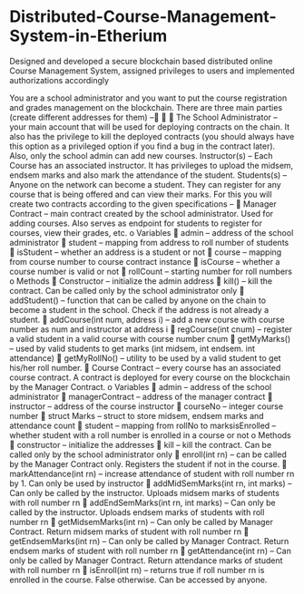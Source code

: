# Distributed-Course-Management-System-in-Etherium
Designed and developed a secure blockchain based distributed online  Course Management System, assigned privileges to users and implemented authorizations accordingly

You are a school administrator and you want to put the course registration and grades
management on the blockchain.
There are three main parties (create different addresses for them) –


The School Administrator – your main account that will be used for deploying
contracts on the chain. It also has the privilege to kill the deployed contracts (you
should always have this option as a privileged option if you find a bug in the
contract later). Also, only the school admin can add new courses.
Instructor(s) – Each Course has an associated instructor. It has privileges to
upload the midsem, endsem marks and also mark the attendance of the student.
Students(s) – Anyone on the network can become a student. They can register
for any course that is being offered and can view their marks.
For this you will create two contracts according to the given specifications –
 Manager Contract – main contract created by the school administrator. Used for
adding courses. Also serves as endpoint for students to register for courses, view
their grades, etc.
o Variables
 admin – address of the school administrator
 student – mapping from address to roll number of students
 isStudent – whether an address is a student or not
 course – mapping from course number to course contract
instance
 isCourse – whether a course number is valid or not
 rollCount – starting number for roll numbers
o Methods
 Constructor – initialize the admin address
 kill() – kill the contract. Can be called only by the school
administrator only
 addStudent() – function that can be called by anyone on the
chain to become a student in the school. Check if the address is not
already a student.
 addCourse(int num, address i) – add a new course with
course number as num and instructor at address i
 regCourse(int cnum) – register a valid student in a valid course
with course number cnum
 getMyMarks() – used by valid students to get marks (int
midsem, int endsem. int attendance)
 getMyRollNo() – utility to be used by a valid student to get
his/her roll number.
 Course Contract – every course has an associated course contract. A contract is
deployed for every course on the blockchain by the Manager Contract.
o Variables
 admin – address of the school administrator
 managerContract – address of the manager contract
 instructor – address of the course instructor
 courseNo – integer course number
 struct Marks – struct to store midsem, endsem marks and
attendance count
 student – mapping from rollNo to marksisEnrolled – whether student with a roll number is enrolled in a
course or not
o Methods
 constructor – initialize the addresses
 kill – kill the contract. Can be called only by the school
administrator only
 enroll(int rn) – can be called by the Manager Contract only.
Registers the student if not in the course.
 markAttendance(int rn) – increase attendance of student with
roll number rn by 1. Can only be used by instructor
 addMidSemMarks(int rn, int marks) – Can only be called by
the instructor. Uploads midsem marks of students with roll
number rn
 addEndSemMarks(int rn, int marks) – Can only be called by
the instructor. Uploads endsem marks of students with roll
number rn
 getMidsemMarks(int rn) – Can only be called by Manager
Contract. Return midsem marks of student with roll number rn
 getEndsemMarks(int rn) – Can only be called by Manager
Contract. Return endsem marks of student with roll number rn
 getAttendance(int rn) – Can only be called by Manager
Contract. Return attendance marks of student with roll number rn
 isEnroll(int rn) – returns true if roll number rn is enrolled in
the course. False otherwise. Can be accessed by anyone.
